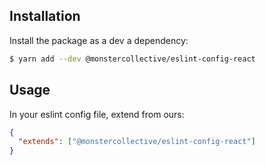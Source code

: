 ## Installation

Install the package as a dev a dependency:

```sh
$ yarn add --dev @monstercollective/eslint-config-react
```

## Usage

In your eslint config file, extend from ours:

```json
{
  "extends": ["@monstercollective/eslint-config-react"]
}
```
